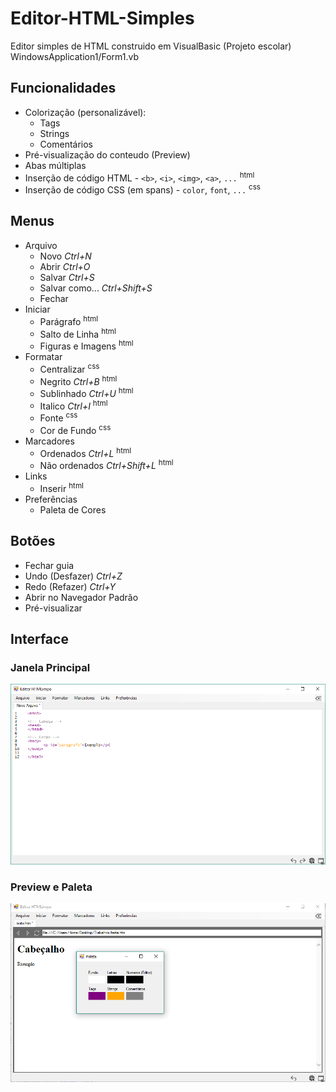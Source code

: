 # Editor-HTML-Simples
Editor simples de HTML construido em VisualBasic (Projeto escolar)  
WindowsApplication1/Form1.vb

## Funcionalidades
 * Colorização (personalizável):
   - Tags
   - Strings
   - Comentários
 * Pré-visualização do conteudo (Preview)
 * Abas múltiplas
 * Inserção de código HTML - `<b>`, `<i>`, `<img>`, `<a>`, `...` <sup>html</sup>
 * Inserção de código CSS (em spans) - `color`, `font`, `...` <sup>css</sup>
  
## Menus
 * Arquivo
   - Novo *Ctrl+N* 
   - Abrir *Ctrl+O*
   - Salvar *Ctrl+S*
   - Salvar como... *Ctrl+Shift+S*
   - Fechar
 * Iniciar
   - Parágrafo <sup>html</sup>
   - Salto de Linha <sup>html</sup>
   - Figuras e Imagens <sup>html</sup>
 * Formatar
   - Centralizar <sup>css</sup>
   - Negrito *Ctrl+B* <sup>html</sup>
   - Sublinhado *Ctrl+U* <sup>html</sup>
   - Italico *Ctrl+I* <sup>html</sup>
   - Fonte <sup>css</sup>
   - Cor de Fundo <sup>css</sup>
 * Marcadores
   - Ordenados *Ctrl+L* <sup>html</sup>
   - Não ordenados *Ctrl+Shift+L* <sup>html</sup>
 * Links
   - Inserir <sup>html</sup>
 * Preferências
   - Paleta de Cores
   
## Botões
 * Fechar guia
 * Undo (Desfazer) *Ctrl+Z*
 * Redo (Refazer) *Ctrl+Y*
 * Abrir no Navegador Padrão
 * Pré-visualizar
   
## Interface
### Janela Principal
![Janela Principal](Imagens/Principal.png)

### Preview e Paleta
![Web Preview e Paleta](Imagens/WebEPaleta.png)
